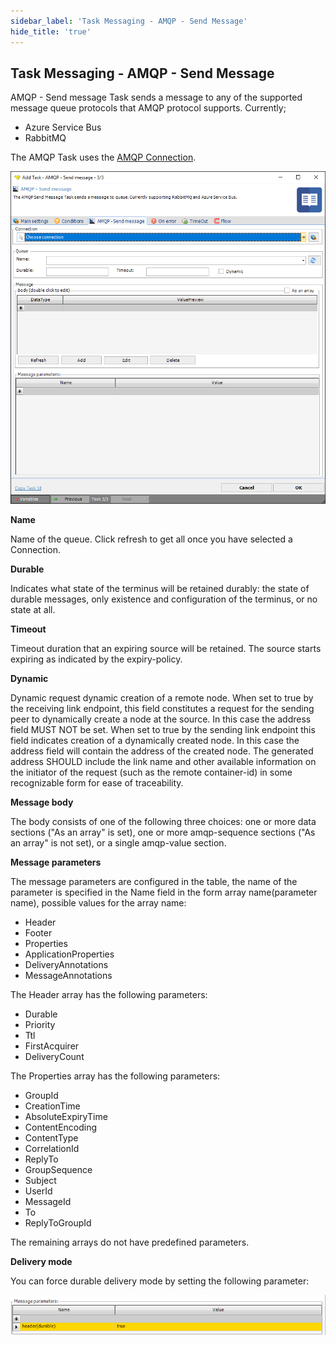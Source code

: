 ```yaml
---
sidebar_label: 'Task Messaging - AMQP - Send Message'
hide_title: 'true'
---
```


## Task Messaging - AMQP - Send Message

AMQP - Send message Task sends a message to any of the supported message queue protocols that AMQP protocol supports. Currently;
 
 * Azure Service Bus
 * RabbitMQ
 
 
The AMQP Task uses the [AMQP Connection](connection-amqp).

![](../../../static/img/amqpsendmessage.png)

**Name**

Name of the queue. Click refresh to get all once you have selected a Connection.
 
**Durable**

Indicates what state of the terminus will be retained durably: the state of durable messages, only existence and configuration of the terminus, or no state at all.
 
**Timeout**

Timeout duration that an expiring source will be retained. The source starts expiring as indicated by the expiry-policy.
 
**Dynamic**

Dynamic request dynamic creation of a remote node. When set to true by the receiving link endpoint, this field constitutes a request for the sending peer to dynamically create a node at the source. In this case the address field MUST NOT be set. When set to true by the sending link endpoint this field indicates creation of a dynamically created node. In this case the address field will contain the address of the created node. The generated address SHOULD include the link name and other available information on the initiator of the request (such as the remote container-id) in some recognizable form for ease of traceability.
 
**Message body**

The body consists of one of the following three choices: one or more data sections ("As an array" is set), one or more amqp-sequence sections ("As an array" is not set), or a single amqp-value section.
 
**Message parameters**

The message parameters are configured in the table, the name of the parameter is specified in the Name field in the form array name(parameter name), possible values ​​for the array name:
 
* Header
* Footer
* Properties
* ApplicationProperties
* DeliveryAnnotations
* MessageAnnotations
 
The Header array has the following parameters:
 
* Durable
* Priority
* Ttl
* FirstAcquirer
* DeliveryCount
 
The Properties array has the following parameters:
 
* GroupId
* CreationTime
* AbsoluteExpiryTime
* ContentEncoding
* ContentType
* CorrelationId
* ReplyTo
* GroupSequence
* Subject
* UserId
* MessageId
* To
* ReplyToGroupId
 
The remaining arrays do not have predefined parameters.
  
**Delivery mode**

You can force durable delivery mode by setting the following parameter:

![](../../../static/img/amqpdeliverymode.png)

